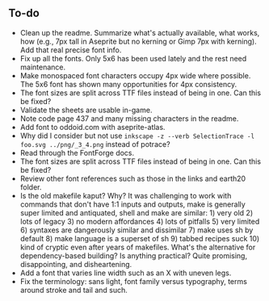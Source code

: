 ## To-do

- Clean up the readme. Summarize what's actually available, what works, how
  (e.g., 7px tall in Aseprite but no kerning or Gimp 7px with kerning). Add that
  real precise font info.
- Fix up all the fonts. Only 5x6 has been used lately and the rest need
  maintenance.
- Make monospaced font characters occupy 4px wide where possible. The 5x6 font
  has shown many opportunities for 4px consistency.
- The font sizes are split across TTF files instead of being in one. Can this be
  fixed?
- Validate the sheets are usable in-game.
- Note code page 437 and many missing characters in the readme.
- Add font to oddoid.com with aseprite-atlas.
- Why did I consider but not use
  `inkscape -z --verb SelectionTrace -l foo.svg ../png/_3_4.png` instead of
  potrace?
- Read through the FontForge docs.
- The font sizes are split across TTF files instead of being in one. Can this be
  fixed?
- Review other font references such as those in the links and earth20 folder.
- Is the old makefile kaput? Why? It was challenging to work with commands that
  don't have 1:1 inputs and outputs, make is generally super limited and
  antiquated, shell and make are similar: 1) very old 2) lots of legacy 3) no
  modern affordances 4) lots of pitfalls 5) very limited 6) syntaxes are
  dangerously similar and dissimilar 7) make uses sh by default 8) make language
  is a superset of sh 9) tabbed recipes suck 10) kind of cryptic even after
  years of makefiles. What's the alternative for dependency-based building? Is
  anything practical? Quite promising, disappointing, and disheartening.
- Add a font that varies line width such as an X with uneven legs.
- Fix the terminology: sans light, font family versus typography, terms around
  stroke and tail and such.
